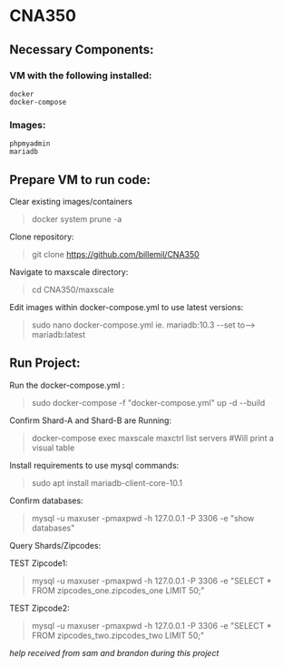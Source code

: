 # CNA350
## Necessary Components:
### VM with the following installed:
	docker
	docker-compose
### Images:
	phpmyadmin
	mariadb

## Prepare VM to run code:
	
Clear existing images/containers
>docker system prune -a

Clone repository:
>git clone https://github.com/billemil/CNA350

Navigate to maxscale directory:
>cd CNA350/maxscale

Edit images within docker-compose.yml to use latest versions:
>sudo nano docker-compose.yml
	ie. mariadb:10.3 --set to--> mariadb:latest 
	
## Run Project:

Run the docker-compose.yml :
>sudo docker-compose -f "docker-compose.yml" up -d --build

Confirm Shard-A and Shard-B are Running:
>docker-compose exec maxscale maxctrl list servers 
#Will print a visual table

Install requirements to use mysql commands:
>sudo apt install mariadb-client-core-10.1

Confirm databases:
>mysql -u maxuser -pmaxpwd -h 127.0.0.1 -P 3306 -e "show databases"

Query Shards/Zipcodes:

TEST Zipcode1:
>mysql -u maxuser -pmaxpwd -h 127.0.0.1 -P 3306 -e "SELECT *  FROM zipcodes_one.zipcodes_one LIMIT 50;"

TEST Zipcode2:
>mysql -u maxuser -pmaxpwd -h 127.0.0.1 -P 3306 -e "SELECT *  FROM zipcodes_two.zipcodes_two LIMIT 50;"

*help received from sam and brandon during this project*
